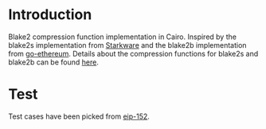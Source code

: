 # Introduction

Blake2 compression function implementation in Cairo.
Inspired by the blake2s implementation from [Starkware](https://github.com/starkware-libs/cairo-lang/blob/master/src/starkware/cairo/common/cairo_blake2s/packed_blake2s.cairo#L158)
and the blake2b implementation from [go-ethereum](https://github.com/ethereum/go-ethereum/blob/master/crypto/blake2b/blake2b_generic.go#L47). Details about the compression functions for blake2s and blake2b can be found [here](https://www.rfc-editor.org/rfc/rfc7693).

# Test

Test cases have been picked from [eip-152](https://eips.ethereum.org/EIPS/eip-152).
